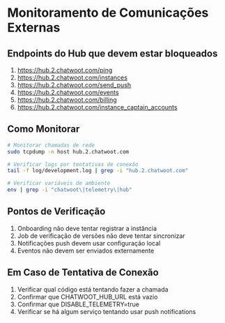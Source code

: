 # Monitoramento de Comunicações Externas

## Endpoints do Hub que devem estar bloqueados
1. https://hub.2.chatwoot.com/ping
2. https://hub.2.chatwoot.com/instances
3. https://hub.2.chatwoot.com/send_push
4. https://hub.2.chatwoot.com/events
5. https://hub.2.chatwoot.com/billing
6. https://hub.2.chatwoot.com/instance_captain_accounts

## Como Monitorar
```bash
# Monitorar chamadas de rede
sudo tcpdump -n host hub.2.chatwoot.com

# Verificar logs por tentativas de conexão
tail -f log/development.log | grep -i "hub.2.chatwoot.com"

# Verificar variáveis de ambiente
env | grep -i "chatwoot\|telemetry\|hub"
```

## Pontos de Verificação
1. Onboarding não deve tentar registrar a instância
2. Job de verificação de versões não deve tentar sincronizar
3. Notificações push devem usar configuração local
4. Eventos não devem ser enviados externamente

## Em Caso de Tentativa de Conexão
1. Verificar qual código está tentando fazer a chamada
2. Confirmar que CHATWOOT_HUB_URL está vazio
3. Confirmar que DISABLE_TELEMETRY=true
4. Verificar se há algum serviço tentando usar push notifications 
